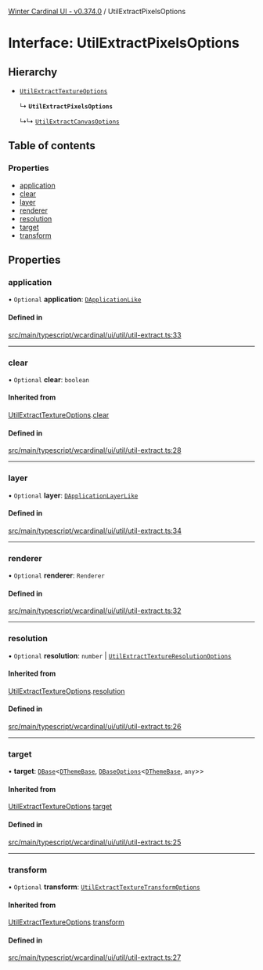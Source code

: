 [Winter Cardinal UI - v0.374.0](../index.md) / UtilExtractPixelsOptions

# Interface: UtilExtractPixelsOptions

## Hierarchy

- [`UtilExtractTextureOptions`](UtilExtractTextureOptions.md)

  ↳ **`UtilExtractPixelsOptions`**

  ↳↳ [`UtilExtractCanvasOptions`](UtilExtractCanvasOptions.md)

## Table of contents

### Properties

- [application](UtilExtractPixelsOptions.md#application)
- [clear](UtilExtractPixelsOptions.md#clear)
- [layer](UtilExtractPixelsOptions.md#layer)
- [renderer](UtilExtractPixelsOptions.md#renderer)
- [resolution](UtilExtractPixelsOptions.md#resolution)
- [target](UtilExtractPixelsOptions.md#target)
- [transform](UtilExtractPixelsOptions.md#transform)

## Properties

### application

• `Optional` **application**: [`DApplicationLike`](DApplicationLike.md)

#### Defined in

[src/main/typescript/wcardinal/ui/util/util-extract.ts:33](https://github.com/winter-cardinal/winter-cardinal-ui/blob/v0.310.1/src/main/typescript/wcardinal/ui/util/util-extract.ts#L33)

___

### clear

• `Optional` **clear**: `boolean`

#### Inherited from

[UtilExtractTextureOptions](UtilExtractTextureOptions.md).[clear](UtilExtractTextureOptions.md#clear)

#### Defined in

[src/main/typescript/wcardinal/ui/util/util-extract.ts:28](https://github.com/winter-cardinal/winter-cardinal-ui/blob/v0.310.1/src/main/typescript/wcardinal/ui/util/util-extract.ts#L28)

___

### layer

• `Optional` **layer**: [`DApplicationLayerLike`](DApplicationLayerLike.md)

#### Defined in

[src/main/typescript/wcardinal/ui/util/util-extract.ts:34](https://github.com/winter-cardinal/winter-cardinal-ui/blob/v0.310.1/src/main/typescript/wcardinal/ui/util/util-extract.ts#L34)

___

### renderer

• `Optional` **renderer**: `Renderer`

#### Defined in

[src/main/typescript/wcardinal/ui/util/util-extract.ts:32](https://github.com/winter-cardinal/winter-cardinal-ui/blob/v0.310.1/src/main/typescript/wcardinal/ui/util/util-extract.ts#L32)

___

### resolution

• `Optional` **resolution**: `number` \| [`UtilExtractTextureResolutionOptions`](UtilExtractTextureResolutionOptions.md)

#### Inherited from

[UtilExtractTextureOptions](UtilExtractTextureOptions.md).[resolution](UtilExtractTextureOptions.md#resolution)

#### Defined in

[src/main/typescript/wcardinal/ui/util/util-extract.ts:26](https://github.com/winter-cardinal/winter-cardinal-ui/blob/v0.310.1/src/main/typescript/wcardinal/ui/util/util-extract.ts#L26)

___

### target

• **target**: [`DBase`](../classes/DBase.md)\<[`DThemeBase`](DThemeBase.md), [`DBaseOptions`](DBaseOptions.md)\<[`DThemeBase`](DThemeBase.md), `any`\>\>

#### Inherited from

[UtilExtractTextureOptions](UtilExtractTextureOptions.md).[target](UtilExtractTextureOptions.md#target)

#### Defined in

[src/main/typescript/wcardinal/ui/util/util-extract.ts:25](https://github.com/winter-cardinal/winter-cardinal-ui/blob/v0.310.1/src/main/typescript/wcardinal/ui/util/util-extract.ts#L25)

___

### transform

• `Optional` **transform**: [`UtilExtractTextureTransformOptions`](UtilExtractTextureTransformOptions.md)

#### Inherited from

[UtilExtractTextureOptions](UtilExtractTextureOptions.md).[transform](UtilExtractTextureOptions.md#transform)

#### Defined in

[src/main/typescript/wcardinal/ui/util/util-extract.ts:27](https://github.com/winter-cardinal/winter-cardinal-ui/blob/v0.310.1/src/main/typescript/wcardinal/ui/util/util-extract.ts#L27)
